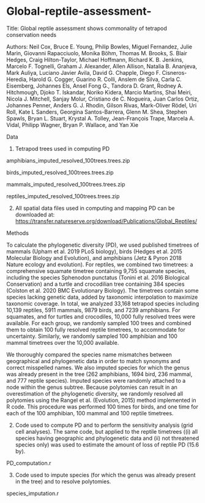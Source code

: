 # Global-reptile-assessment-
Title: Global reptile assessment shows commonality of tetrapod conservation needs

Authors: Neil Cox, Bruce E. Young, Philip Bowles, Miguel Fernandez, Julie Marin, Giovanni Rapacciuolo, Monika Böhm, Thomas M. Brooks, S. Blair Hedges, Craig Hilton-Taylor, Michael Hoffmann, Richard K. B. Jenkins, Marcelo F. Tognelli, Graham J. Alexander, Allen Allison, Natalia B. Ananjeva, Mark Auliya, Luciano Javier Avila, David G. Chapple, Diego F. Cisneros-Heredia, Harold G. Cogger, Guarino R. Colli, Anslem de Silva, Carla C. Eisemberg, Johannes Els, Ansel Fong G., Tandora D. Grant, Rodney A. Hitchmough, Djoko T. Iskandar, Noriko Kidera, Marcio Martins, Shai Meiri, Nicola J. Mitchell, Sanjay Molur, Cristiano de C. Nogueira, Juan Carlos Ortiz, Johannes Penner, Anders G. J. Rhodin, Gilson Rivas, Mark-Oliver Rödel, Uri Roll, Kate L Sanders, Georgina Santos-Barrera, Glenn M. Shea, Stephen Spawls, Bryan L. Stuart, Krystal A. Tolley, Jean-François Trape, Marcela A. Vidal, Philipp Wagner, Bryan P. Wallace, and Yan Xie

Data 

1) Tetrapod trees used in computing PD

amphibians_imputed_resolved_100trees.trees.zip

birds_imputed_resolved_100trees.trees.zip

mammals_imputed_resolved_100trees.trees.zip

reptiles_imputed_resolved_100trees.trees.zip

2) All spatial data files used in computing and mapping PD can be downloaded at:
https://transfer.natureserve.org/download/Publications/Global_Reptiles/

Methods

To calculate the phylogenetic diversity (PD), we used published timetrees of mammals (Upham et al. 2019 PLoS biology), birds (Hedges et al. 2015 Molecular Biology and Evolution), and amphibians (Jetz & Pyron 2018 Nature ecology and evolution). For reptiles, we combined two timetrees: a comprehensive squamate timetree containing 9,755 squamate species, including the species Sphenodon punctatus (Tonini et al. 2016 Biological Conservation) and a turtle and crocodilian tree containing 384 species (Colston et al. 2020 BMC Evolutionary Biology). The timetrees contain some species lacking genetic data, added by taxonomic interpolation to maximize taxonomic coverage. In total, we analyzed 33,168 tetrapod species including 10,139 reptiles, 5911 mammals, 9879 birds, and 7239 amphibians. For squamates, and for turtles and crocodiles, 10,000 fully resolved trees were available. For each group, we randomly sampled 100 trees and combined them to obtain 100 fully resolved reptile timetrees, to accommodate for uncertainty. Similarly, we randomly sampled 100 amphibian and 100 mammal timetrees over the 10,000 available. 

We thoroughly compared the species name mismatches between geographical and phylogenetic data in order to match synonyms and correct misspelled names. We also imputed species for which the genus was already present in the tree (262 amphibians, 1694 bird, 236 mammal, and 777 reptile species). Imputed species were randomly attached to a node within the genus subtree. Because polytomies can result in an overestimation of the phylogenetic diversity, we randomly resolved all polytomies using the Rangel et al. (Evolution, 2015) method implemented in R code. This procedure was performed 100 times for birds, and one time for each of the 100 amphibian, 100 mammal and 100 reptile timetrees.



2) Code used to compute PD and to perform the sensitivity analysis (grid cell analyses). 
The same code, but applied to the reptile timetrees ((i) all species having geographic and phylogenetic data and (ii) not threatened species only) was used to estimate the amount of loss of reptile PD (15.6 by).

PD_computation.r



3) Code used to impute species (for which the genus was already present in the tree) and to resolve polytomies.

species_imputation.r
